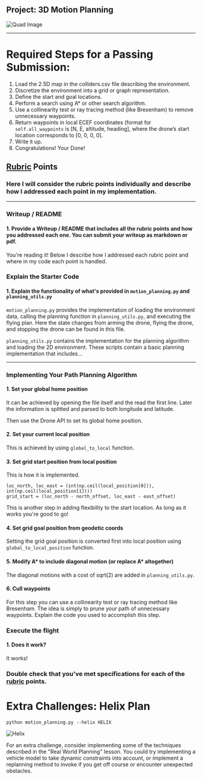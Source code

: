 ## Project: 3D Motion Planning
![Quad Image](./misc/enroute.png)

---

# Required Steps for a Passing Submission:
1. Load the 2.5D map in the colliders.csv file describing the environment.
2. Discretize the environment into a grid or graph representation.
3. Define the start and goal locations.
4. Perform a search using A* or other search algorithm.
5. Use a collinearity test or ray tracing method (like Bresenham) to remove unnecessary waypoints.
6. Return waypoints in local ECEF coordinates (format for `self.all_waypoints` is [N, E, altitude, heading], where the drone’s start location corresponds to [0, 0, 0, 0].
7. Write it up.
8. Congratulations!  Your Done!

## [Rubric](https://review.udacity.com/#!/rubrics/1534/view) Points
### Here I will consider the rubric points individually and describe how I addressed each point in my implementation.  

---

### Writeup / README

#### 1. Provide a Writeup / README that includes all the rubric points and how you addressed each one.  You can submit your writeup as markdown or pdf.  

You're reading it! Below I describe how I addressed each rubric point and where in my code each point is handled.

### Explain the Starter Code

#### 1. Explain the functionality of what's provided in `motion_planning.py` and `planning_utils.py`

`motion_planning.py` provides the implementation of loading the environment data, calling the planning function in `planning_utils.py`, and executing the flying plan. Here the state changes from arming the drone, flying the drone, and stopping the drone can be found in this file.

`planning_utils.py` contains the implementation for the planning algorithm and loading the 2D environment. 
These scripts contain a basic planning implementation that includes...

---

### Implementing Your Path Planning Algorithm

#### 1. Set your global home position
It can be achieved by opening the file itself and the read the first line.
Later the information is splitted and parsed to both longitude and latitude.

Then use the Drone API to set its global home position. 

#### 2. Set your current local position
This is achieved by using `global_to_local` function.

#### 3. Set grid start position from local position
This is how it is implemented.
```
loc_north, loc_east = (int(np.ceil(local_position[0])), int(np.ceil(local_position[1])))
grid_start = (loc_north - north_offset, loc_east - east_offset)
```

This is another step in adding flexibility to the start location. As long as it works you're good to go!

#### 4. Set grid goal position from geodetic coords
Setting the grid goal position is converted first into local position using `global_to_local_position` function. 

#### 5. Modify A* to include diagonal motion (or replace A* altogether)
The diagonal motions with a cost of sqrt(2) are added in `planning_utils.py`.

#### 6. Cull waypoints 
For this step you can use a collinearity test or ray tracing method like Bresenham. The idea is simply to prune your path of unnecessary waypoints. Explain the code you used to accomplish this step.


### Execute the flight
#### 1. Does it work?
It works!

### Double check that you've met specifications for each of the [rubric](https://review.udacity.com/#!/rubrics/1534/view) points.
  
# Extra Challenges: Helix Plan

```
python motion_planning.py --helix HELIX
```
![Helix](./misc/helix.gif)


For an extra challenge, consider implementing some of the techniques described in the "Real World Planning" lesson. You could try implementing a vehicle model to take dynamic constraints into account, or implement a replanning method to invoke if you get off course or encounter unexpected obstacles.


